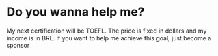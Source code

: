 # Do you wanna help me?

My next certification will be TOEFL. The price is fixed in dollars and my income is in BRL. If you want to help me achieve this goal, just become a sponsor
